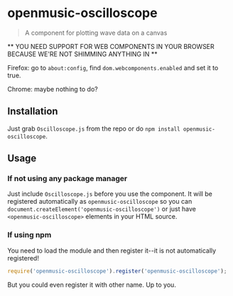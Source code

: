 # openmusic-oscilloscope

> A component for plotting wave data on a canvas

** YOU NEED SUPPORT FOR WEB COMPONENTS IN YOUR BROWSER BECAUSE WE'RE NOT SHIMMING ANYTHING IN **

Firefox: go to `about:config`, find `dom.webcomponents.enabled` and set it to true.

Chrome: maybe nothing to do?

## Installation

Just grab `Oscilloscope.js` from the repo or do `npm install openmusic-oscilloscope`.

## Usage

### If not using any package manager

Just include `Oscilloscope.js` before you use the component. It will be registered automatically as `openmusic-oscilloscope` so you can `document.createElement('openmusic-oscilloscope')` or just have `<openmusic-oscilloscope>` elements in your HTML source.

### If using npm

You need to load the module and then register it--it is not automatically registered!

```javascript
require('openmusic-oscilloscope').register('openmusic-oscilloscope');
```

But you could even register it with other name. Up to you.


